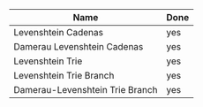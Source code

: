 |Name|Done|
|---|---|
|Levenshtein Cadenas|yes|
|Damerau Levenshtein Cadenas|yes|
|Levenshtein Trie|yes|
|Levenshtein Trie Branch|yes|
|Damerau-Levenshtein Trie Branch|yes|

